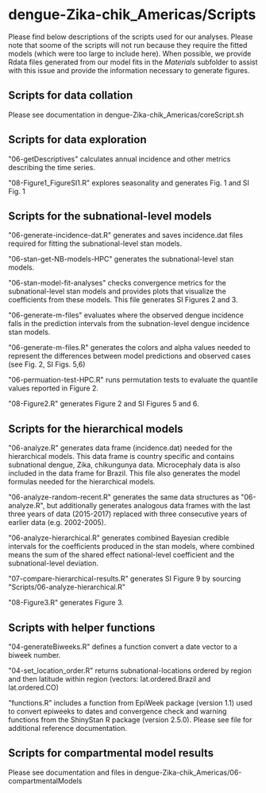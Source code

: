 # dengue-Zika-chik_Americas/Scripts

Please find below descriptions of the scripts used for our analyses. Please note that soome of the scripts will not run because they require the fitted models (which were too large to include here). When possible, we provide Rdata files generated from our model fits in the *Materials* subfolder to assist with this issue and provide the information necessary to generate figures.

## Scripts for data collation

Please see documentation in dengue-Zika-chik_Americas/coreScript.sh

## Scripts for data exploration

"06-getDescriptives" calculates annual incidence and other metrics describing the time series.

"08-Figure1_FigureSI1.R" explores seasonality and generates Fig. 1 and SI Fig. 1

## Scripts for the subnational-level models

"06-generate-incidence-dat.R" generates and saves incidence.dat files required for fitting the subnational-level stan models.

"06-stan-get-NB-models-HPC" generates the subnational-level stan models. 

"06-stan-model-fit-analyses" checks convergence metrics for the subnational-level stan models and provides plots that visualize the coefficients from these models. This file generates SI Figures 2 and 3. 

"06-generate-m-files" evaluates where the observed dengue incidence falls in the prediction intervals from the subnation-level dengue incidence stan models.

"06-generate-m-files.R" generates the colors and alpha values needed to represent the differences between model predictions and observed cases (see Fig. 2, SI Figs. 5,6)

"06-permuation-test-HPC.R" runs permutation tests to evaluate the quantile values reported in Figure 2.

"08-Figure2.R" generates Figure 2 and SI Figures 5 and 6.

## Scripts for the hierarchical models

"06-analyze.R" generates data frame (incidence.dat) needed for the hierarchical models. This data frame is country specific and contains subnational dengue, Zika, chikungunya data. Microcephaly data is also included in the data frame for Brazil. This file also generates the model formulas needed for the hierarchical models.

"06-analyze-random-recent.R" generates the same data structures as "06-analyze.R", but additionally generates analogous data frames with the last three years of data (2015-2017) replaced with three consecutive years of earlier data (e.g. 2002-2005).

"06-analyze-hierarchical.R" generates combined Bayesian credible intervals for the coefficients produced in the stan models, where combined means the sum of the shared effect national-level coefficient and the subnational-level deviation.

"07-compare-hierarchical-results.R" generates SI Figure 9 by sourcing "Scripts/06-analyze-hierarchical.R"

"08-Figure3.R" generates Figure 3.

## Scripts with helper functions

"04-generateBiweeks.R" defines a function convert a date vector to a biweek number.

"04-set_location_order.R" returns subnational-locations ordered by region and then latitude within region (vectors: lat.ordered.Brazil and lat.ordered.CO)

"functions.R" includes a function from EpiWeek package (version 1.1) used to convert epiweeks to dates and convergence check and warning functions from the ShinyStan R package (version 2.5.0). Please see file for additional reference documentation.

## Scripts for compartmental model results 

Please see documentation and files in dengue-Zika-chik_Americas/06-compartmentalModels





